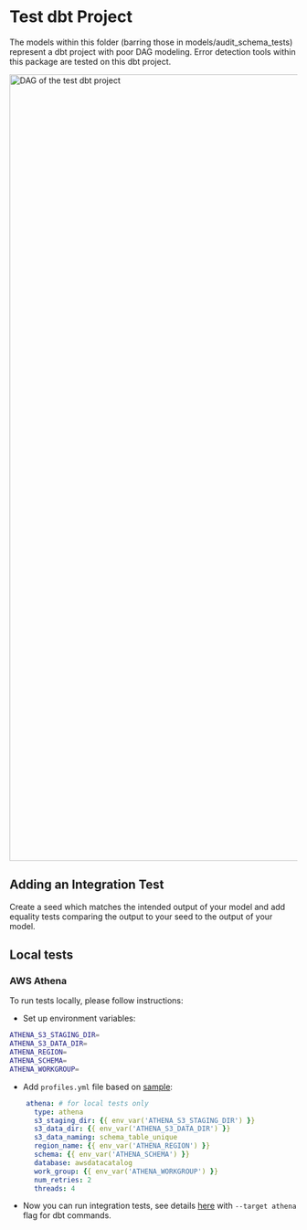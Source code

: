 # Test dbt Project

The models within this folder (barring those in models/audit_schema_tests) represent a dbt project with poor DAG modeling. Error detection tools within this package are tested on this dbt project.

<img width="1377" alt="DAG of the test dbt project" src="https://user-images.githubusercontent.com/73915542/170353654-58ad303c-adaa-49f6-86b8-723543eb2d3d.png">

## Adding an Integration Test
Create a seed which matches the intended output of your model and add equality tests comparing the output to your seed to the output of your model.

## Local tests

### AWS Athena

To run tests locally, please follow instructions:

* Set up environment variables:

```bash
ATHENA_S3_STAGING_DIR=
ATHENA_S3_DATA_DIR=
ATHENA_REGION=
ATHENA_SCHEMA=
ATHENA_WORKGROUP=
```

* Add `profiles.yml` file based on [sample](ci/sample.profiles.yml):

```yaml
    athena: # for local tests only
      type: athena
      s3_staging_dir: {{ env_var('ATHENA_S3_STAGING_DIR') }}
      s3_data_dir: {{ env_var('ATHENA_S3_DATA_DIR') }}
      s3_data_naming: schema_table_unique
      region_name: {{ env_var('ATHENA_REGION') }}
      schema: {{ env_var('ATHENA_SCHEMA') }}
      database: awsdatacatalog
      work_group: {{ env_var('ATHENA_WORKGROUP') }}
      num_retries: 2
      threads: 4
```

* Now you can run integration tests, see details [here](../run_test.sh) with `--target athena` flag for dbt commands.
